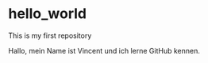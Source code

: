# hello_world
This is my first repository

Hallo, mein Name ist Vincent und ich lerne GitHub kennen.
